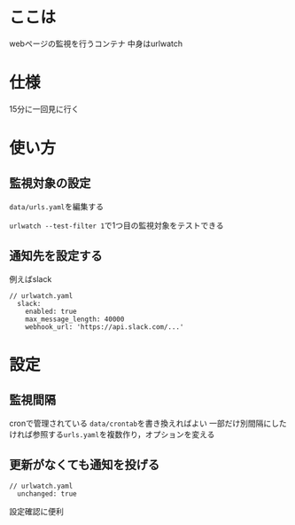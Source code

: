 # ここは
webページの監視を行うコンテナ
中身はurlwatch

# 仕様
15分に一回見に行く

# 使い方
## 監視対象の設定
`data/urls.yaml`を編集する

`urlwatch --test-filter 1`で1つ目の監視対象をテストできる

## 通知先を設定する
例えばslack
```
// urlwatch.yaml
  slack:
    enabled: true
    max_message_length: 40000
    webhook_url: 'https://api.slack.com/...'
```

# 設定
## 監視間隔
cronで管理されている
`data/crontab`を書き換えればよい
一部だけ別間隔にしたければ参照する`urls.yaml`を複数作り，オプションを変える

## 更新がなくても通知を投げる
```
// urlwatch.yaml
  unchanged: true
```
設定確認に便利
